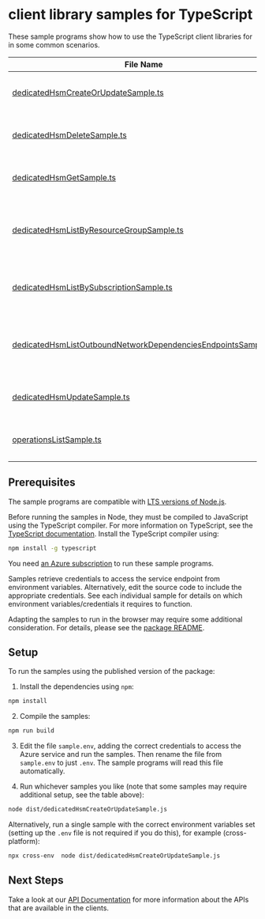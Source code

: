 # client library samples for TypeScript

These sample programs show how to use the TypeScript client libraries for in some common scenarios.

| **File Name**                                                                                                               | **Description**                                                                                                                                                                                                                                                                                                                                                              |
| --------------------------------------------------------------------------------------------------------------------------- | ---------------------------------------------------------------------------------------------------------------------------------------------------------------------------------------------------------------------------------------------------------------------------------------------------------------------------------------------------------------------------- |
| [dedicatedHsmCreateOrUpdateSample.ts][dedicatedhsmcreateorupdatesample]                                                     | Create or Update a dedicated HSM in the specified subscription. x-ms-original-file: specification/hardwaresecuritymodules/resource-manager/Microsoft.HardwareSecurityModules/stable/2021-11-30/examples/DedicatedHsm_CreateOrUpdate.json                                                                                                                                     |
| [dedicatedHsmDeleteSample.ts][dedicatedhsmdeletesample]                                                                     | Deletes the specified Azure Dedicated HSM. x-ms-original-file: specification/hardwaresecuritymodules/resource-manager/Microsoft.HardwareSecurityModules/stable/2021-11-30/examples/DedicatedHsm_Delete.json                                                                                                                                                                  |
| [dedicatedHsmGetSample.ts][dedicatedhsmgetsample]                                                                           | Gets the specified Azure dedicated HSM. x-ms-original-file: specification/hardwaresecuritymodules/resource-manager/Microsoft.HardwareSecurityModules/stable/2021-11-30/examples/DedicatedHsm_Get.json                                                                                                                                                                        |
| [dedicatedHsmListByResourceGroupSample.ts][dedicatedhsmlistbyresourcegroupsample]                                           | The List operation gets information about the dedicated hsms associated with the subscription and within the specified resource group. x-ms-original-file: specification/hardwaresecuritymodules/resource-manager/Microsoft.HardwareSecurityModules/stable/2021-11-30/examples/DedicatedHsm_ListByResourceGroup.json                                                         |
| [dedicatedHsmListBySubscriptionSample.ts][dedicatedhsmlistbysubscriptionsample]                                             | The List operation gets information about the dedicated HSMs associated with the subscription. x-ms-original-file: specification/hardwaresecuritymodules/resource-manager/Microsoft.HardwareSecurityModules/stable/2021-11-30/examples/DedicatedHsm_ListBySubscription.json                                                                                                  |
| [dedicatedHsmListOutboundNetworkDependenciesEndpointsSample.ts][dedicatedhsmlistoutboundnetworkdependenciesendpointssample] | Gets a list of egress endpoints (network endpoints of all outbound dependencies) in the specified dedicated hsm resource. The operation returns properties of each egress endpoint. x-ms-original-file: specification/hardwaresecuritymodules/resource-manager/Microsoft.HardwareSecurityModules/stable/2021-11-30/examples/GetOutboundNetworkDependenciesEndpointsList.json |
| [dedicatedHsmUpdateSample.ts][dedicatedhsmupdatesample]                                                                     | Update a dedicated HSM in the specified subscription. x-ms-original-file: specification/hardwaresecuritymodules/resource-manager/Microsoft.HardwareSecurityModules/stable/2021-11-30/examples/DedicatedHsm_Update.json                                                                                                                                                       |
| [operationsListSample.ts][operationslistsample]                                                                             | Get a list of Dedicated HSM operations. x-ms-original-file: specification/hardwaresecuritymodules/resource-manager/Microsoft.HardwareSecurityModules/stable/2021-11-30/examples/DedicatedHsm_OperationsList.json                                                                                                                                                             |

## Prerequisites

The sample programs are compatible with [LTS versions of Node.js](https://nodejs.org/about/releases/).

Before running the samples in Node, they must be compiled to JavaScript using the TypeScript compiler. For more information on TypeScript, see the [TypeScript documentation][typescript]. Install the TypeScript compiler using:

```bash
npm install -g typescript
```

You need [an Azure subscription][freesub] to run these sample programs.

Samples retrieve credentials to access the service endpoint from environment variables. Alternatively, edit the source code to include the appropriate credentials. See each individual sample for details on which environment variables/credentials it requires to function.

Adapting the samples to run in the browser may require some additional consideration. For details, please see the [package README][package].

## Setup

To run the samples using the published version of the package:

1. Install the dependencies using `npm`:

```bash
npm install
```

2. Compile the samples:

```bash
npm run build
```

3. Edit the file `sample.env`, adding the correct credentials to access the Azure service and run the samples. Then rename the file from `sample.env` to just `.env`. The sample programs will read this file automatically.

4. Run whichever samples you like (note that some samples may require additional setup, see the table above):

```bash
node dist/dedicatedHsmCreateOrUpdateSample.js
```

Alternatively, run a single sample with the correct environment variables set (setting up the `.env` file is not required if you do this), for example (cross-platform):

```bash
npx cross-env  node dist/dedicatedHsmCreateOrUpdateSample.js
```

## Next Steps

Take a look at our [API Documentation][apiref] for more information about the APIs that are available in the clients.

[dedicatedhsmcreateorupdatesample]: https://github.com/Azure/azure-sdk-for-js/blob/main/sdk/hardwaresecuritymodules/arm-hardwaresecuritymodules/samples/v1/typescript/src/dedicatedHsmCreateOrUpdateSample.ts
[dedicatedhsmdeletesample]: https://github.com/Azure/azure-sdk-for-js/blob/main/sdk/hardwaresecuritymodules/arm-hardwaresecuritymodules/samples/v1/typescript/src/dedicatedHsmDeleteSample.ts
[dedicatedhsmgetsample]: https://github.com/Azure/azure-sdk-for-js/blob/main/sdk/hardwaresecuritymodules/arm-hardwaresecuritymodules/samples/v1/typescript/src/dedicatedHsmGetSample.ts
[dedicatedhsmlistbyresourcegroupsample]: https://github.com/Azure/azure-sdk-for-js/blob/main/sdk/hardwaresecuritymodules/arm-hardwaresecuritymodules/samples/v1/typescript/src/dedicatedHsmListByResourceGroupSample.ts
[dedicatedhsmlistbysubscriptionsample]: https://github.com/Azure/azure-sdk-for-js/blob/main/sdk/hardwaresecuritymodules/arm-hardwaresecuritymodules/samples/v1/typescript/src/dedicatedHsmListBySubscriptionSample.ts
[dedicatedhsmlistoutboundnetworkdependenciesendpointssample]: https://github.com/Azure/azure-sdk-for-js/blob/main/sdk/hardwaresecuritymodules/arm-hardwaresecuritymodules/samples/v1/typescript/src/dedicatedHsmListOutboundNetworkDependenciesEndpointsSample.ts
[dedicatedhsmupdatesample]: https://github.com/Azure/azure-sdk-for-js/blob/main/sdk/hardwaresecuritymodules/arm-hardwaresecuritymodules/samples/v1/typescript/src/dedicatedHsmUpdateSample.ts
[operationslistsample]: https://github.com/Azure/azure-sdk-for-js/blob/main/sdk/hardwaresecuritymodules/arm-hardwaresecuritymodules/samples/v1/typescript/src/operationsListSample.ts
[apiref]: https://docs.microsoft.com/javascript/api/@azure/arm-hardwaresecuritymodules?view=azure-node-preview
[freesub]: https://azure.microsoft.com/free/
[package]: https://github.com/Azure/azure-sdk-for-js/tree/main/sdk/hardwaresecuritymodules/arm-hardwaresecuritymodules/README.md
[typescript]: https://www.typescriptlang.org/docs/home.html
